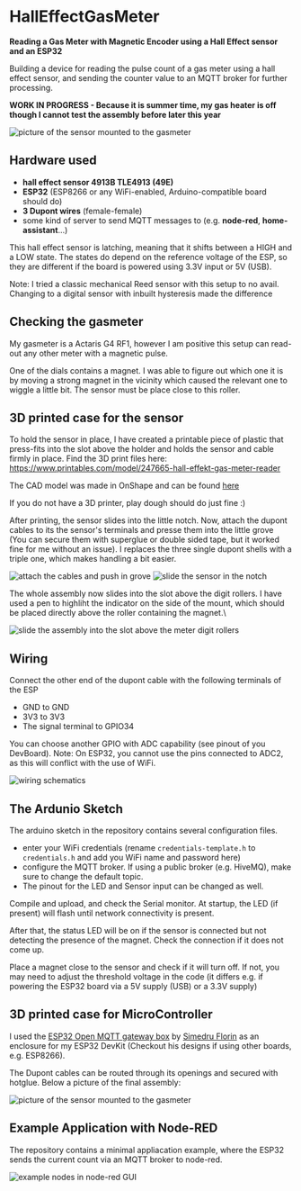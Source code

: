 # HallEffectGasMeter

**Reading a Gas Meter with Magnetic Encoder using a Hall Effect sensor and an ESP32**

Building a device for reading the pulse count of a gas meter using a hall effect sensor, and sending the counter value to an MQTT broker for further processing.

**WORK IN PROGRESS - Because it is summer time, my gas heater is off though I cannot test the assembly before later this year**

<img src="figs/mounted.png" alt="picture of the sensor mounted to the gasmeter">

## Hardware used

- **hall effect sensor 4913B TLE4913 (49E)**
- **ESP32** (ESP8266 or any WiFi-enabled, Arduino-compatible board should do)
- **3 Dupont wires** (female-female)
- some kind of server to send MQTT messages to (e.g. **node-red**, **home-assistant**...)

This hall effect sensor is latching, meaning that it shifts between a HIGH and a LOW state.
The states do depend on the reference voltage of the ESP, so they are different if the board is powered using 3.3V input or 5V (USB).

Note: I tried a classic mechanical Reed sensor with this setup to no avail. Changing to a digital sensor with inbuilt hysteresis made the difference

## Checking the gasmeter

My gasmeter is a Actaris G4 RF1, however I am positive this setup can read-out any other meter with a magnetic pulse.

One of the dials contains a magnet.
I was able to figure out which one it is by moving a strong magnet in the vicinity which caused the relevant one to wiggle a little bit.
The sensor must be place close to this roller.

## 3D printed case for the sensor

To hold the sensor in place, I have created a printable piece of plastic that press-fits into the slot above the holder and holds the sensor and cable firmly in place. Find the 3D print files here: https://www.printables.com/model/247665-hall-effekt-gas-meter-reader

The CAD model was made in OnShape and can be found [here]([https://www.google.com](https://cad.onshape.com/documents/e0d259fd877c1182a09bbc17/w/994389497a324f97073d213b/e/8d6a3ead179d19c52f29340c?renderMode=0&uiState=62d9d468549a2247567e7bfb) "OnShape")

If you do not have a 3D printer, play dough should do just fine :)

After printing, the sensor slides into the little notch. Now, attach the dupont cables to its the sensor's terminals and presse them into the little grove (You can secure them with superglue or double sided tape, but it worked fine for me without an issue). I replaces the three single dupont shells with a triple one, which makes handling a bit easier.

<img src="figs/sensor-mount-cable.png" alt="attach the cables and push in grove">

<img src="figs/sensor-mount.png" alt="slide the sensor in the notch">

The whole assembly now slides into the slot above the digit rollers. I have used a pen to highliht the indicator on the side of the mount, which 
should be placed directly above the roller containing the magnet.\

<img src="figs/sensor-meter.png" alt="slide the assembly into the slot above the meter digit rollers">

## Wiring

Connect the other end of the dupont cable with the following terminals of the ESP

- GND to GND
- 3V3 to 3V3
- The signal terminal to GPIO34

You can choose another GPIO with ADC capability (see pinout of you DevBoard). Note: On ESP32, you cannot use the pins connected to ADC2, as this will conflict with the use of WiFi.

<img src="figs/fritzing-export.png" alt="wiring schematics">

## The Ardunio Sketch

The arduino sketch in the repository contains several configuration files.

- enter your WiFi credentials (rename `credentials-template.h` to `credentials.h` and add you WiFi name and password here)
- configure the MQTT broker. If using a public broker (e.g. HiveMQ), make sure to change the default topic.
- The pinout for the LED and Sensor input can be changed as well.

Compile and upload, and check the Serial monitor.
At startup, the LED (if present) will flash until network connectivity is present.

After that, the status LED will be on if the sensor is connected but not detecting the presence of the magnet. Check the connection if it does not come up.

Place a magnet close to the sensor and check if it will turn off. If not, you may need to adjust the threshold voltage in the code (it differs e.g. if powering the ESP32 board via a 5V supply (USB) or a 3.3V supply)

## 3D printed case for MicroController

I used the [ESP32 Open MQTT gateway box](https://www.thingiverse.com/thing:5345637) by [Simedru Florin](https://https://www.thingiverse.com/simedruflorin) as an enclosure for my ESP32 DevKit (Checkout his designs if using other boards, e.g. ESP8266).

The Dupont cables can be routed through its openings and secured with hotglue. Below a picture of the final assembly:

<img src="figs/mounted.png" alt="picture of the sensor mounted to the gasmeter">


## Example Application with Node-RED

The repository contains a minimal appliacation example, where the ESP32 sends the current count via an MQTT broker to node-red.

<img src="figs/node-red-example.png" alt="example nodes in node-red GUI">





